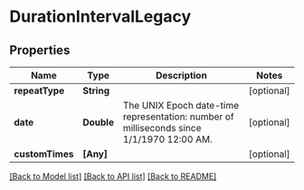 # DurationIntervalLegacy

## Properties
Name | Type | Description | Notes
------------ | ------------- | ------------- | -------------
**repeatType** | **String** |  | [optional] 
**date** | **Double** | The UNIX Epoch date-time representation: number of milliseconds since 1/1/1970 12:00 AM. | [optional] 
**customTimes** | **[Any]** |  | [optional] 

[[Back to Model list]](../README.md#documentation-for-models) [[Back to API list]](../README.md#documentation-for-api-endpoints) [[Back to README]](../README.md)


